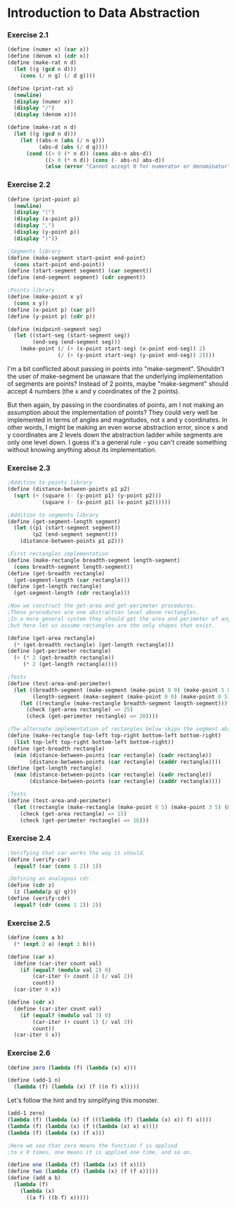 # Introduction to Data Abstraction

### Exercise 2.1

```scheme title="Code from the text"
(define (numer x) (car x))
(define (denom x) (cdr x))
(define (make-rat n d)
  (let ((g (gcd n d)))
    (cons (/ n g) (/ d g))))

(define (print-rat x)
  (newline)
  (display (numer x))
  (display "/")
  (display (denom x)))
```
```scheme title="My answer"
(define (make-rat n d)
  (let ((g (gcd n d)))
    (let ((abs-n (abs (/ n g)))
          (abs-d (abs (/ d g))))
      (cond ((< 0 (* n d)) (cons abs-n abs-d))
            ((> 0 (* n d)) (cons (- abs-n) abs-d))
            (else (error "Cannot accept 0 for numerator or denominator"))))))
```

### Exercise 2.2

```scheme title="Code from the text"
(define (print-point p)
  (newline)
  (display "(")
  (display (x-point p))
  (display ",")
  (display (y-point p))
  (display ")"))
```
```scheme title="My answer"
;Segments library
(define (make-segment start-point end-point)
  (cons start-point end-point))
(define (start-segment segment) (car segment))
(define (end-segment segment) (cdr segment))

;Points library
(define (make-point x y)
  (cons x y))
(define (x-point p) (car p))
(define (y-point p) (cdr p))

(define (midpoint-segment seg)
  (let ((start-seg (start-segment seg))
        (end-seg (end-segment seg)))
    (make-point (/ (+ (x-point start-seg) (x-point end-seg)) 2)
                (/ (+ (y-point start-seg) (y-point end-seg)) 2))))
```
I'm a bit conflicted about passing in points into "make-segment". Shouldn't the user of make-segment be unaware that the underlying implementation of segments are points? Instead of 2 points, maybe "make-segment" should accept 4 numbers (the x and y coordinates of the 2 points).

But then again, by passing in the coordinates of points, am I not making an assumption about the implementation of points? They could very well be implemented in terms of angles and magnitudes, not x and y coordinates. In other words, I might be making an even worse abstraction error, since x and y coordinates are 2 levels down the abstraction ladder while segments are only one level down. I guess it's a general rule - you can't create something without knowing anything about its implementation.  

### Exercise 2.3
```scheme title="My answer"
;Addition to points library
(define (distance-between-points p1 p2)
  (sqrt (+ (square (- (y-point p1) (y-point p2)))
           (square (- (x-point p1) (x-point p2))))))

;Addition to segments library
(define (get-segment-length segment)
  (let ((p1 (start-segment segment))
        (p2 (end-segment segment)))
    (distance-between-points p1 p2)))

;First rectangles implementation
(define (make-rectangle breadth-segment length-segment)
  (cons breadth-segment length-segment))
(define (get-breadth rectangle)
  (get-segment-length (car rectangle)))
(define (get-length rectangle)
  (get-segment-length (cdr rectangle)))

;Now we construct the get-area and get-perimeter procedures. 
;These procedures are one abstraction level above rectangles.
;In a more general system they should get the area and perimeter of any shape, 
;but here let us assume rectangles are the only shapes that exist.

(define (get-area rectangle)
  (* (get-breadth rectangle) (get-length rectangle)))
(define (get-perimeter rectangle)
  (+ (* 2 (get-breadth rectangle))
     (* 2 (get-length rectangle))))

;Tests
(define (test-area-and-perimeter)
  (let ((breadth-segment (make-segment (make-point 0 0) (make-point 5 0)))
        (length-segment (make-segment (make-point 0 0) (make-point 0 5))))
    (let ((rectangle (make-rectangle breadth-segment length-segment)))
      (check (get-area rectangle) => 25)
      (check (get-perimeter rectangle) => 20))))

;The alternate implementation of rectangles below skips the segment abstraction and directly uses points.
(define (make-rectangle top-left top-right bottom-left bottom-right)
  (list top-left top-right bottom-left bottom-right))
(define (get-breadth rectangle)
  (min (distance-between-points (car rectangle) (cadr rectangle))
       (distance-between-points (car rectangle) (caddr rectangle))))
(define (get-length rectangle)
  (max (distance-between-points (car rectangle) (cadr rectangle))
       (distance-between-points (car rectangle) (caddr rectangle))))

;Tests
(define (test-area-and-perimeter)
  (let ((rectangle (make-rectangle (make-point 0 5) (make-point 3 5) (make-point 0 0) (make-point 3 0))))
    (check (get-area rectangle) => 15)
    (check (get-perimeter rectangle) => 16)))
```

### Exercise 2.4
```scheme title="My answer"
;Verifying that car works the way it should.
(define (verify-car)
  (equal? (car (cons 1 2)) 1))

;Defining an analogous cdr.
(define (cdr z)
  (z (lambda(p q) q)))
(define (verify-cdr)
  (equal? (cdr (cons 1 2)) 2))
```

### Exercise 2.5
```scheme title="My answer"
(define (cons a b)
  (* (expt 2 a) (expt 3 b)))

(define (car x)
  (define (car-iter count val)
    (if (equal? (modulo val 2) 0)
        (car-iter (+ count 1) (/ val 2))
        count))
  (car-iter 0 x))

(define (cdr x)
  (define (car-iter count val)
    (if (equal? (modulo val 3) 0)
        (car-iter (+ count 1) (/ val 3))
        count))
  (car-iter 0 x))
```

### Exercise 2.6
```scheme title="Code from the text"
(define zero (lambda (f) (lambda (x) x)))

(define (add-1 n)
  (lambda (f) (lambda (x) (f ((n f) x)))))
```
Let's follow the hint and try simplifying this monster.
```scheme title="My answer"
(add-1 zero)
(lambda (f) (lambda (x) (f (((lambda (f) (lambda (x) x)) f) x))))
(lambda (f) (lambda (x) (f ((lambda (x) x) x))))
(lambda (f) (lambda (x) (f x)))

;Here we see that zero means the function f is applied
;to x 0 times, one means it is applied one time, and so on.

(define one (lambda (f) (lambda (x) (f x))))
(define two (lambda (f) (lambda (x) (f (f x)))))
(define (add a b)
  (lambda (f)
    (lambda (x)
      ((a f) ((b f) x)))))
```
